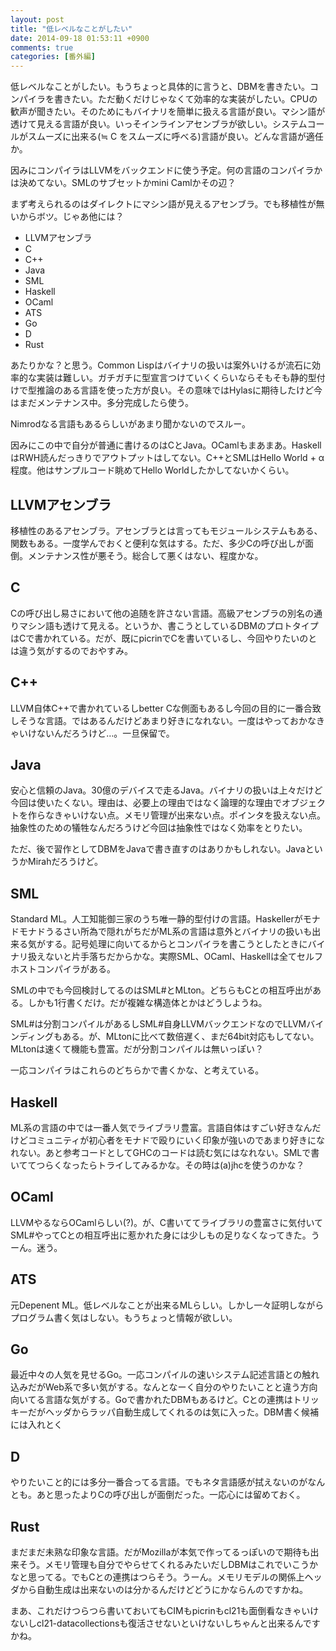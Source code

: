 ```yaml
---
layout: post
title: "低レベルなことがしたい"
date: 2014-09-18 01:53:11 +0900
comments: true
categories: [番外編]
---
```

低レベルなことがしたい。もうちょっと具体的に言うと、DBMを書きたい。コンパイラを書きたい。ただ動くだけじゃなくて効率的な実装がしたい。CPUの歓声が聞きたい。そのためにもバイナリを簡単に扱える言語が良い。マシン語が透けて見える言語が良い。いっそインラインアセンブラが欲しい。システムコールがスムーズに出来る(≒ C をスムーズに呼べる)言語が良い。どんな言語が適任か。
<!-- more -->
因みにコンパイラはLLVMをバックエンドに使う予定。何の言語のコンパイラかは決めてない。SMLのサブセットかmini Camlかその辺？

まず考えられるのはダイレクトにマシン語が見えるアセンブラ。でも移植性が無いからボツ。じゃあ他には？

* LLVMアセンブラ
* C
* C++
* Java
* SML
* Haskell
* OCaml
* ATS
* Go
* D
* Rust

あたりかな？と思う。Common Lispはバイナリの扱いは案外いけるが流石に効率的な実装は難しい。ガチガチに型宣言つけていくくらいならそもそも静的型付けで型推論のある言語を使った方が良い。その意味ではHylasに期待したけど今はまだメンテナンス中。多分完成したら使う。

Nimrodなる言語もあるらしいがあまり聞かないのでスルー。

因みにこの中で自分が普通に書けるのはCとJava。OCamlもまあまあ。HaskellはRWH読んだっきりでアウトプットはしてない。C++とSMLはHello World + α程度。他はサンプルコード眺めてHello Worldしたかしてないかくらい。

## LLVMアセンブラ
移植性のあるアセンブラ。アセンブラとは言ってもモジュールシステムもある、関数もある。一度学んでおくと便利な気はする。ただ、多少Cの呼び出しが面倒。メンテナンス性が悪そう。総合して悪くはない、程度かな。

## C
Cの呼び出し易さにおいて他の追随を許さない言語。高級アセンブラの別名の通りマシン語も透けて見える。というか、書こうとしているDBMのプロトタイプはCで書かれている。だが、既にpicrinでCを書いているし、今回やりたいのとは違う気がするのでおやすみ。

## C++
LLVM自体C++で書かれているしbetter Cな側面もあるし今回の目的に一番合致しそうな言語。ではあるんだけどあまり好きになれない。一度はやっておかなきゃいけないんだろうけど…。一旦保留で。

## Java
安心と信頼のJava。30億のデバイスで走るJava。バイナリの扱いは上々だけど今回は使いたくない。理由は、必要上の理由ではなく論理的な理由でオブジェクトを作らなきゃいけない点。メモリ管理が出来ない点。ポインタを扱えない点。抽象性のための犠牲なんだろうけど今回は抽象性ではなく効率をとりたい。

ただ、後で習作としてDBMをJavaで書き直すのはありかもしれない。JavaというかMirahだろうけど。

## SML
Standard ML。人工知能御三家のうち唯一静的型付けの言語。Haskellerがモナドモナドうるさい所為で隠れがちだがML系の言語は意外とバイナリの扱いも出来る気がする。記号処理に向いてるからとコンパイラを書こうとしたときにバイナリ扱えないと片手落ちだからかな。実際SML、OCaml、Haskellは全てセルフホストコンパイラがある。

SMLの中でも今回検討してるのはSML#とMLton。どちらもCとの相互呼出がある。しかも1行書くだけ。だが複雑な構造体とかはどうしようね。

SML#は分割コンパイルがあるしSML#自身LLVMバックエンドなのでLLVMバインディングもある。が、MLtonに比べて数倍遅く、まだ64bit対応もしてない。MLtonは速くて機能も豊富。だが分割コンパイルは無いっぽい？

一応コンパイラはこれらのどちらかで書くかな、と考えている。

## Haskell
ML系の言語の中では一番人気でライブラリ豊富。言語自体はすごい好きなんだけどコミュニティが初心者をモナドで殴りにいく印象が強いのであまり好きになれない。あと参考コードとしてGHCのコードは読む気にはなれない。SMLで書いててつらくなったらトライしてみるかな。その時は(a)jhcを使うのかな？
## OCaml
LLVMやるならOCamlらしい(?)。が、C書いててライブラリの豊富さに気付いてSML#やってCとの相互呼出に惹かれた身には少しもの足りなくなってきた。うーん。迷う。
## ATS
元Depenent ML。低レベルなことが出来るMLらしい。しかし一々証明しながらプログラム書く気はしない。もうちょっと情報が欲しい。
## Go
最近中々の人気を見せるGo。一応コンパイルの速いシステム記述言語との触れ込みだがWeb系で多い気がする。なんとなーく自分のやりたいことと違う方向向いてる言語な気がする。Goで書かれたDBMもあるけど。Cとの連携はトリッキーだがヘッダからラッパ自動生成してくれるのは気に入った。DBM書く候補には入れとく
## D
やりたいこと的には多分一番合ってる言語。でもネタ言語感が拭えないのがなんとも。あと思ったよりCの呼び出しが面倒だった。一応心には留めておく。
## Rust
まだまだ未熟な印象な言語。だがMozillaが本気で作ってるっぽいので期待も出来そう。メモリ管理も自分でやらせてくれるみたいだしDBMはこれでいこうかなと思ってる。でもCとの連携はつらそう。うーん。メモリモデルの関係上ヘッダから自動生成は出来ないのは分かるんだけどどうにかならんのですかね。

まあ、これだけつらつら書いておいてもCIMもpicrinもcl21も面倒看なきゃいけないしcl21-datacollectionsも復活させないといけないしちゃんと出来るんですかね。
